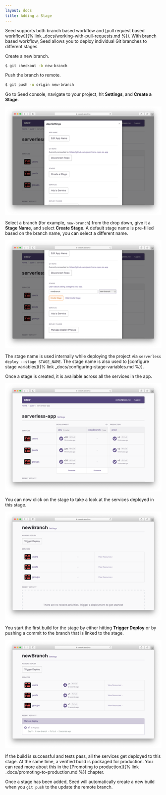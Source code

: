 ```yaml
---
layout: docs
title: Adding a Stage
---
```


Seed supports both branch based workflow and [pull request based workflow]({% link _docs/working-with-pull-requests.md %}). With branch based workflow, Seed allows you to deploy individual Git branches to different stages.

Create a new branch.

``` bash
$ git checkout -b new-branch
```

Push the branch to remote.

``` bash
$ git push -u origin new-branch
```

Go to Seed console, navigate to your project, hit **Settings**, and **Create a Stage**.

![Click Create a Stage Button](/assets/docs/adding-a-stage/click-create-a-stage.png)

Select a branch (for example, `new-branch`) from the drop down, give it a **Stage Name**, and select **Create Stage**. A default stage name is pre-filled based on the branch name, you can select a different name.

![Select Branch](/assets/docs/adding-a-stage/select-branch.png)

The stage name is used internally while deploying the project via `serverless deploy --stage STAGE_NAME`. The stage name is also used to [configure stage variables]({% link _docs/configuring-stage-variables.md %}). 

Once a stage is created, it is available across all the services in the app.

![New stage added](/assets/docs/adding-a-stage/new-stage-added.png)

You can now click on the stage to take a look at the services deployed in this stage.

![New stage](/assets/docs/adding-a-stage/new-stage.png)

You start the first build for the stage by either hitting **Trigger Deploy** or by pushing a commit to the branch that is linked to the stage.

![Build stage in progress](/assets/docs/adding-a-stage/build-stage-in-progress.png)

If the build is successful and tests pass, all the services get deployed to this stage. At the same time, a verified build is packaged for production. You can read more about this in the [Promoting to production]({% link _docs/promoting-to-production.md %}) chapter.

Once a stage has been added, Seed will automatically create a new build when you `git push` to the update the remote branch.
